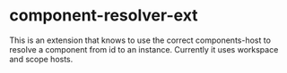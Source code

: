 # component-resolver-ext
This is an extension that knows to use the correct components-host to resolve a component from id to an instance.
Currently it uses workspace and scope hosts.
